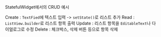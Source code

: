 
StatefulWidget에서의 CRUD 예시

Create : `TextFied`에 텍스트 입력 -> `setState()`로 리스트 추가
Read : `ListView.builder`로 리스트 항목 출력
Update : 리스트 항목을 `EditableText`나 다이얼로그로 수정
Delete : 체크박스, 삭제 버튼 등으로 항목 삭제


